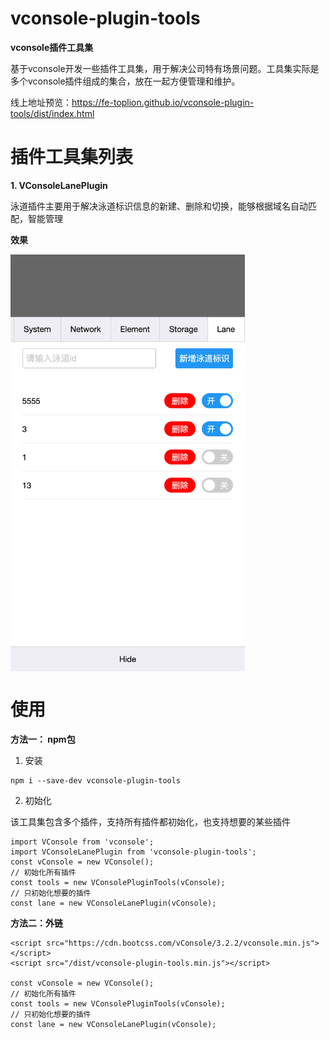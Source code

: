 # vconsole-plugin-tools
**vconsole插件工具集**

基于vconsole开发一些插件工具集，用于解决公司特有场景问题。工具集实际是多个vconsole插件组成的集合，放在一起方便管理和维护。

线上地址预览：<a href="https://fe-toplion.github.io/vconsole-plugin-tools/dist/index.html">https://fe-toplion.github.io/vconsole-plugin-tools/dist/index.html</a>

# 插件工具集列表
**1. VConsoleLanePlugin**

泳道插件主要用于解决泳道标识信息的新建、删除和切换，能够根据域名自动匹配，智能管理

**效果**

<img src="./public/lane.png" width = "375" height = "667" alt="图片名称" align="center" />



# 使用
**方法一： npm包**

1. 安装
```
npm i --save-dev vconsole-plugin-tools
```
2. 初始化

该工具集包含多个插件，支持所有插件都初始化，也支持想要的某些插件
```
import VConsole from 'vconsole';
import VConsoleLanePlugin from 'vconsole-plugin-tools';
const vConsole = new VConsole();
// 初始化所有插件
const tools = new VConsolePluginTools(vConsole);
// 只初始化想要的插件
const lane = new VConsoleLanePlugin(vConsole);
```


**方法二：外链**
```
<script src="https://cdn.bootcss.com/vConsole/3.2.2/vconsole.min.js"></script>
<script src="/dist/vconsole-plugin-tools.min.js"></script>

const vConsole = new VConsole();
// 初始化所有插件
const tools = new VConsolePluginTools(vConsole);
// 只初始化想要的插件
const lane = new VConsoleLanePlugin(vConsole);
```


